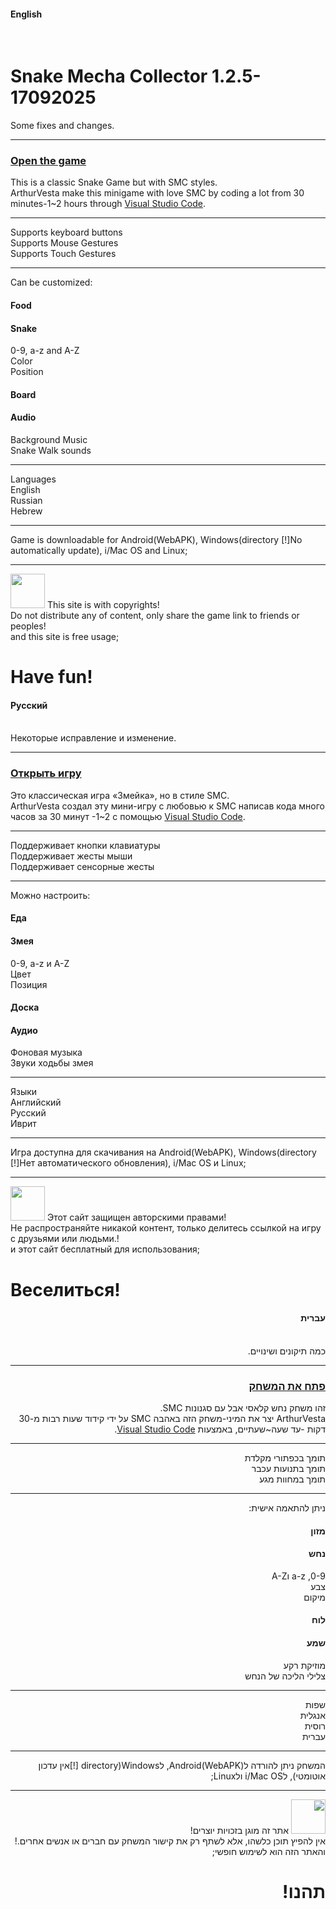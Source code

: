 <h4>English</h4><br>
<h1>Snake Mecha Collector 1.2.5-17092025</h1>
Some fixes and changes.
<hr>
<h3><a href="https://dragonhtmil.github.io/mnts.smc.org/">Open the game</a></h3>
This is a classic Snake Game but with SMC styles.<br>
ArthurVesta make this minigame with love SMC by coding a lot from 30 minutes-1~2 hours through <a href="https://code.visualstudio.com">Visual Studio Code</a>.
<hr>
Supports keyboard buttons<br>
Supports Mouse Gestures<br>
Supports Touch Gestures
<hr>
Can be customized:<br>
<h4>Food</h4>
<h4>Snake</h4>
0-9, a-z and A-Z<br>
Color<br>
Position
<h4>Board</h4>
<h4>Audio</h4>
Background Music<br>
Snake Walk sounds
<hr>
Languages<br>
  English<br>
  Russian<br>
  Hebrew<br>
<hr>
Game is downloadable for Android(WebAPK), Windows(directory [!]No automatically update), i/Mac OS and Linux;
<hr>
<img src="https://github.com/user-attachments/assets/9fc9ef63-7696-4ee0-9cb1-be625d87cf9b" style="width: 55px; height: 55px">
This site is with copyrights!<br>
Do not distribute any of content, only share the game link to friends or peoples!<br>
and this site is free usage;
<h1>Have fun!</h1>
<h4>Русский</h4><br>
Некоторые исправление и изменение.
<hr>
<h3><a href="https://dragonhtmil.github.io/mnts.smc.org/">Открыть игру</a></h3>
Это классическая игра «Змейка», но в стиле SMC.<br>
ArthurVesta создал эту мини-игру с любовью к SMC написав кода много часов за 30 минут -1~2 с помощью <a href="https://code.visualstudio.com">Visual Studio Code</a>.
<hr>
Поддерживает кнопки клавиатуры<br>
Поддерживает жесты мыши<br>
Поддерживает сенсорные жесты
<hr>
Можно настроить:<br>
<h4>Еда</h4>
<h4>Змея</h4>
0-9, a-z и A-Z<br>
Цвет<br>
Позиция
<h4>Доска</h4>
<h4>Аудио</h4>
Фоновая музыка<br>
Звуки ходьбы змея
<hr>
Языки<br>
  Английский<br>
  Русский<br>
  Иврит<br>
<hr>
Игра доступна для скачивания на Android(WebAPK), Windows(directory [!]Нет автоматического обновления), i/Mac OS и Linux;
<hr>
<img src="https://github.com/user-attachments/assets/9fc9ef63-7696-4ee0-9cb1-be625d87cf9b" style="width: 55px; height: 55px">
Этот сайт защищен авторскими правами!<br>
Не распространяйте никакой контент, только делитесь ссылкой на игру с друзьями или людьми.!<br>
и этот сайт бесплатный для использования;
<h1>Веселиться!</h1>
<div style="direction:rtl;">
<h4>עברית</h4><br>
כמה תיקונים ושינויים.
<hr>
<h3><a href="https://dragonhtmil.github.io/mnts.smc.org/">פתח את המשחק</a></h3>
זהו משחק נחש קלאסי אבל עם סגנונות SMC.<br>
ArthurVesta יצר את המיני-משחק הזה באהבה SMC על ידי קידוד שעות רבות מ-30 דקות -עד שעה~שעתיים, באמצעות <a href="https://code.visualstudio.com">Visual Studio Code</a>.
<hr>
תומך בכפתורי מקלדת<br>
תומך בתנועות עכבר<br>
תומך במחוות מגע
<hr>
ניתן להתאמה אישית:<br>
<h4>מזון</h4>
<h4>נחש</h4>
0-9, a-z וA-Z<br>
צבע<br>
מיקום
<h4>לוח</h4>
<h4>שמע</h4>
מוזיקת ​​רקע<br>
צלילי הליכה של הנחש
<hr>
שפות<br>
  אנגלית<br>
  רוסית<br>
  עברית<br>
<hr>
המשחק ניתן להורדה לAndroid(WebAPK), לWindows(directory [!]אין עדכון אוטומטי), לi/Mac OS ולLinux;
<hr>
<img src="https://github.com/user-attachments/assets/9fc9ef63-7696-4ee0-9cb1-be625d87cf9b" style="width: 55px; height: 55px">
אתר זה מוגן בזכויות יוצרים!<br>
אין להפיץ תוכן כלשהו, ​​אלא לשתף רק את קישור המשחק עם חברים או אנשים אחרים.!<br>
והאתר הזה הוא לשימוש חופשי;
<h1>תהנו!</h1>
</div>